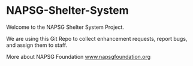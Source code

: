# NAPSG-Shelter-System

Welcome to the NAPSG Shelter System Project. 

We are using this Git Repo to collect enhancement requests, report bugs, and assign them to staff.

More about NAPSG Foundation www.napsgfoundation.org
